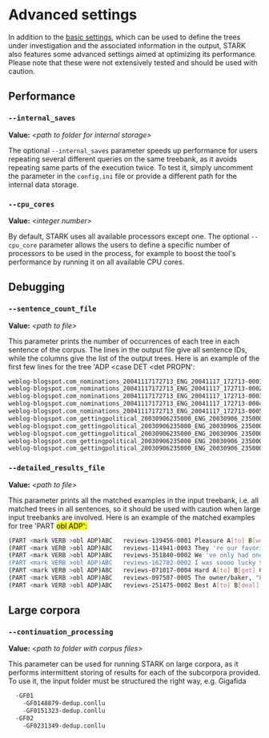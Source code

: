 # Advanced settings
In addition to the [basic settings](settings.md), which can be used to define the trees under investigation and the associated information in the output, STARK also features some advanced settings aimed at optimizing its performance. Please note that these were not extensively tested and should be used with caution.

## Performance

### `--internal_saves`
**Value:** _\<path to folder for internal storage\>_

The optional `--internal_saves` parameter speeds up performance for users repeating several different queries on the same treebank, as it avoids repeating same parts of the execution twice. To test it, simply uncomment the parameter in the `config.ini` file or provide a different path for the internal data storage.

### `--cpu_cores`
**Value:** _\<integer number\>_

By default, STARK uses all available processors except one. The optional `--cpu_core` parameter allows the users to define a specific number of processors to be used in the process, for example to boost the tool's performance by running it on all available CPU cores.

## Debugging

### `--sentence_count_file `
**Value:** _\<path to file\>_

This parameter prints the number of occurrences of each tree in each sentence of the corpus. The lines in the output file give all sentence IDs, while the columns give the list of the output trees. Here is an example of the first few lines for the tree 'ADP <case DET <det PROPN':

```bash
weblog-blogspot.com_nominations_20041117172713_ENG_20041117_172713-0001	1
weblog-blogspot.com_nominations_20041117172713_ENG_20041117_172713-0002	0
weblog-blogspot.com_nominations_20041117172713_ENG_20041117_172713-0003	0
weblog-blogspot.com_nominations_20041117172713_ENG_20041117_172713-0004	0
weblog-blogspot.com_nominations_20041117172713_ENG_20041117_172713-0005	0
weblog-blogspot.com_gettingpolitical_20030906235000_ENG_20030906_235000-0001	0
weblog-blogspot.com_gettingpolitical_20030906235000_ENG_20030906_235000-0002	0
weblog-blogspot.com_gettingpolitical_20030906235000_ENG_20030906_235000-0003	0
weblog-blogspot.com_gettingpolitical_20030906235000_ENG_20030906_235000-0004	0
weblog-blogspot.com_gettingpolitical_20030906235000_ENG_20030906_235000-0005	0
```


### `--detailed_results_file `
**Value:** _\<path to file\>_

This parameter prints all the matched examples in the input treebank, i.e. all matched trees in all sentences, so it should be used with caution when large input treebanks are involved. Here is an example of the matched examples for tree 'PART <mark VERB >obl ADP':

```bash
(PART <mark VERB >obl ADP)ABC	reviews-139456-0001	Pleasure A[to] B[work] C[with]. 
(PART <mark VERB >obl ADP)ABC	reviews-114941-0003	They 're our favorite pizza place A[to] B[order] C[from]... and they 're a local, family owned company! 
(PART <mark VERB >obl ADP)ABC	reviews-351840-0002	We 've only had one urgent issue A[to] B[deal] C[with] and they were very prompt in their response. 
(PART <mark VERB >obl ADP)ABC	reviews-162702-0002	I was soooo lucky to have used Marlon 's photography services....such a creative and talented photographer and a pleasure A[to] B[work] C[with]. 
(PART <mark VERB >obl ADP)ABC	reviews-071017-0004	Hard A[to] B[get] C[into] though because of road construction. 
(PART <mark VERB >obl ADP)ABC	reviews-097507-0005	The owner/baker, "Pie Guy" is a hoot A[to] B[deal] C[with] as well. 
(PART <mark VERB >obl ADP)ABC	reviews-251475-0002	Best A[to] B[deal] C[with]! 
```

## Large corpora

### `--continuation_processing `
**Value:** _\<path to folder with corpus files\>_

This parameter can be used for running STARK on large corpora, as it performs intermittent storing of results for each of the subcorpora provided. To use it, the input folder must be structured the right way, e.g.
Gigafida

```bash
  -GF01
    -GF0148879-dedup.conllu
    -GF0151323-dedup.conllu
  -GF02
    -GF0231349-dedup.conllu
```
